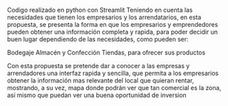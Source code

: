 Codigo realizado en python con Streamlit
Teniendo en cuenta las necesidades que tienen los empresarios y los arrendatarios, en esta propuesta, se presenta la forma en que los empresarios y emprendedores pueden obtener una información completa y rapida, para poder decidir un buen lugar dependiendo de las necesidades, como pueden ser:

Bodegaje
Almacén y Confección
Tiendas, para ofrecer sus productos

Con esta propuesta se pretende dar a conocer a las empresas y arrendadores una interfaz rapida y sencilla, que permita a los empresarios obtener la información mas relevante del local que quieran rentar, mostrando, a su vez, mapa donde podrán ver que tan comercial es la zona, así mismo que puedan ver una buena oportunidad de inversion
